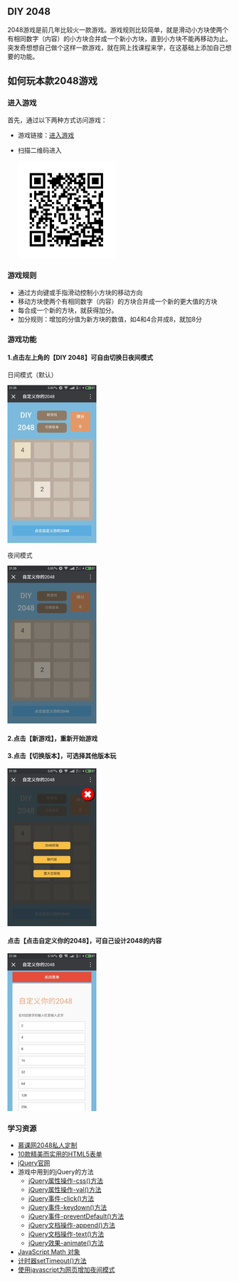 ## DIY 2048
2048游戏是前几年比较火一款游戏。游戏规则比较简单，就是滑动小方块使两个有相同数字（内容）的小方块合并成一个新小方块，直到小方块不能再移动为止。突发奇想想自己做个这样一款游戏，就在网上找课程来学，在这基础上添加自己想要的功能。

## 如何玩本款2048游戏
### 进入游戏
首先，通过以下两种方式访问游戏：
- 游戏链接：[进入游戏](https://liaozeen.github.io/my2048/)

- 扫描二维码进入

   ![2048游戏二维码](image/2048play.png)

### 游戏规则
 - 通过方向键或手指滑动控制小方块的移动方向
 - 移动方块使两个有相同数字（内容）的方块合并成一个新的更大值的方块
 - 每合成一个新的方块，就获得加分。
 - 加分规则：增加的分值为新方块的数值，如4和4合并成8，就加8分

### 游戏功能
#### 1.点击左上角的【DIY 2048】可自由切换日夜间模式
日间模式（默认）

![日间模式](image/01.jpg)


夜间模式

![夜间模式](image/02.jpg)

#### 2.点击【新游戏】，重新开始游戏
#### 3.点击【切换版本】，可选择其他版本玩
![切换版本](image/03.jpg)


#### 点击【点击自定义你的2048】，可自己设计2048的内容
![自定义2048](image/04.jpg)

### 学习资源
- [慕课网2048私人定制](http://www.imooc.com/learn/76)
- [10款精美而实用的HTML5表单](http://www.html5tricks.com/10-html5-form-login-contact-search-form.html)
- [jQuery官网](https://jquery.com/)
- 游戏中用到的jQuery的方法
  + [jQuery属性操作-css()方法](http://www.w3school.com.cn/jquery/jquery_css.asp)
  + [jQuery属性操作-val()方法](http://www.w3school.com.cn/jquery/attributes_val.asp)
  + [jQuery事件-click()方法](http://www.w3school.com.cn/jquery/event_click.asp)
  + [jQuery事件-keydown()方法](http://www.w3school.com.cn/jquery/event_keydown.asp)
  + [jQuery事件-preventDefault()方法](http://www.w3school.com.cn/jquery/event_preventdefault.asp)
  + [jQuery文档操作-append()方法](http://www.w3school.com.cn/jquery/manipulation_append.asp)
  + [jQuery文档操作-text()方法](http://www.w3school.com.cn/jquery/manipulation_text.asp)
  + [jQuery效果-animate()方法](http://www.w3school.com.cn/jquery/manipulation_text.asp)
- [JavaScript Math 对象](http://www.w3school.com.cn/jsref/jsref_obj_math.asp)
- [计时器setTimeout()方法](http://www.w3school.com.cn/jsref/met_win_settimeout.asp)
- [使用javascript为网页增加夜间模式](http://www.jb51.net/article/46223.html)